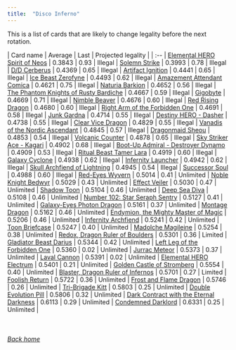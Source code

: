 ```yaml
---
title:  "Disco Inferno"
---
```


This is a list of cards that are likely to change legality before the next rotation.

| Card name | Average | Last | Projected legality |
| :-- |
[Elemental HERO Spirit of Neos](https://db.ygoprodeck.com/card/?search=Elemental%20HERO%20Spirit%20of%20Neos) | 0.3843 | 0.93 | Illegal |
[Solemn Strike](https://db.ygoprodeck.com/card/?search=Solemn%20Strike) | 0.3993 | 0.78 | Illegal |
[D/D Cerberus](https://db.ygoprodeck.com/card/?search=D/D%20Cerberus) | 0.4369 | 0.65 | Illegal |
[Artifact Ignition](https://db.ygoprodeck.com/card/?search=Artifact%20Ignition) | 0.4441 | 0.65 | Illegal |
[Ice Beast Zerofyne](https://db.ygoprodeck.com/card/?search=Ice%20Beast%20Zerofyne) | 0.4493 | 0.62 | Illegal |
[Amazement Attendant Comica](https://db.ygoprodeck.com/card/?search=Amazement%20Attendant%20Comica) | 0.4621 | 0.75 | Illegal |
[Naturia Barkion](https://db.ygoprodeck.com/card/?search=Naturia%20Barkion) | 0.4652 | 0.56 | Illegal |
[The Phantom Knights of Rusty Bardiche](https://db.ygoprodeck.com/card/?search=The%20Phantom%20Knights%20of%20Rusty%20Bardiche) | 0.4667 | 0.59 | Illegal |
[Gigobyte](https://db.ygoprodeck.com/card/?search=Gigobyte) | 0.4669 | 0.71 | Illegal |
[Nimble Beaver](https://db.ygoprodeck.com/card/?search=Nimble%20Beaver) | 0.4676 | 0.60 | Illegal |
[Red Rising Dragon](https://db.ygoprodeck.com/card/?search=Red%20Rising%20Dragon) | 0.4680 | 0.60 | Illegal |
[Right Arm of the Forbidden One](https://db.ygoprodeck.com/card/?search=Right%20Arm%20of%20the%20Forbidden%20One) | 0.4691 | 0.58 | Illegal |
[Junk Gardna](https://db.ygoprodeck.com/card/?search=Junk%20Gardna) | 0.4714 | 0.55 | Illegal |
[Destiny HERO - Dasher](https://db.ygoprodeck.com/card/?search=Destiny%20HERO%20-%20Dasher) | 0.4738 | 0.55 | Illegal |
[Clear Vice Dragon](https://db.ygoprodeck.com/card/?search=Clear%20Vice%20Dragon) | 0.4829 | 0.55 | Illegal |
[Vanadis of the Nordic Ascendant](https://db.ygoprodeck.com/card/?search=Vanadis%20of%20the%20Nordic%20Ascendant) | 0.4845 | 0.57 | Illegal |
[Dragonmaid Sheou](https://db.ygoprodeck.com/card/?search=Dragonmaid%20Sheou) | 0.4853 | 0.54 | Illegal |
[Volcanic Counter](https://db.ygoprodeck.com/card/?search=Volcanic%20Counter) | 0.4878 | 0.65 | Illegal |
[Sky Striker Ace - Kagari](https://db.ygoprodeck.com/card/?search=Sky%20Striker%20Ace%20-%20Kagari) | 0.4902 | 0.68 | Illegal |
[Boot-Up Admiral - Destroyer Dynamo](https://db.ygoprodeck.com/card/?search=Boot-Up%20Admiral%20-%20Destroyer%20Dynamo) | 0.4909 | 0.53 | Illegal |
[Ritual Beast Tamer Lara](https://db.ygoprodeck.com/card/?search=Ritual%20Beast%20Tamer%20Lara) | 0.4919 | 0.60 | Illegal |
[Galaxy Cyclone](https://db.ygoprodeck.com/card/?search=Galaxy%20Cyclone) | 0.4938 | 0.62 | Illegal |
[Infernity Launcher](https://db.ygoprodeck.com/card/?search=Infernity%20Launcher) | 0.4942 | 0.62 | Illegal |
[Skull Archfiend of Lightning](https://db.ygoprodeck.com/card/?search=Skull%20Archfiend%20of%20Lightning) | 0.4945 | 0.54 | Illegal |
[Successor Soul](https://db.ygoprodeck.com/card/?search=Successor%20Soul) | 0.4988 | 0.60 | Illegal |
[Red-Eyes Wyvern](https://db.ygoprodeck.com/card/?search=Red-Eyes%20Wyvern) | 0.5014 | 0.41 | Unlimited |
[Noble Knight Bedwyr](https://db.ygoprodeck.com/card/?search=Noble%20Knight%20Bedwyr) | 0.5029 | 0.43 | Unlimited |
[Effect Veiler](https://db.ygoprodeck.com/card/?search=Effect%20Veiler) | 0.5030 | 0.47 | Unlimited |
[Shadow Toon](https://db.ygoprodeck.com/card/?search=Shadow%20Toon) | 0.5104 | 0.46 | Unlimited |
[Deep Sea Diva](https://db.ygoprodeck.com/card/?search=Deep%20Sea%20Diva) | 0.5108 | 0.46 | Unlimited |
[Number 102: Star Seraph Sentry](https://db.ygoprodeck.com/card/?search=Number%20102:%20Star%20Seraph%20Sentry) | 0.5127 | 0.41 | Unlimited |
[Galaxy-Eyes Photon Dragon](https://db.ygoprodeck.com/card/?search=Galaxy-Eyes%20Photon%20Dragon) | 0.5161 | 0.37 | Unlimited |
[Montage Dragon](https://db.ygoprodeck.com/card/?search=Montage%20Dragon) | 0.5162 | 0.46 | Unlimited |
[Endymion, the Mighty Master of Magic](https://db.ygoprodeck.com/card/?search=Endymion,%20the%20Mighty%20Master%20of%20Magic) | 0.5206 | 0.46 | Unlimited |
[Infernity Archfiend](https://db.ygoprodeck.com/card/?search=Infernity%20Archfiend) | 0.5241 | 0.42 | Unlimited |
[Toon Briefcase](https://db.ygoprodeck.com/card/?search=Toon%20Briefcase) | 0.5247 | 0.40 | Unlimited |
[Madolche Magileine](https://db.ygoprodeck.com/card/?search=Madolche%20Magileine) | 0.5254 | 0.38 | Unlimited |
[Redox, Dragon Ruler of Boulders](https://db.ygoprodeck.com/card/?search=Redox,%20Dragon%20Ruler%20of%20Boulders) | 0.5301 | 0.36 | Limited |
[Gladiator Beast Darius](https://db.ygoprodeck.com/card/?search=Gladiator%20Beast%20Darius) | 0.5344 | 0.42 | Unlimited |
[Left Leg of the Forbidden One](https://db.ygoprodeck.com/card/?search=Left%20Leg%20of%20the%20Forbidden%20One) | 0.5360 | 0.02 | Unlimited |
[Jurrac Meteor](https://db.ygoprodeck.com/card/?search=Jurrac%20Meteor) | 0.5373 | 0.37 | Unlimited |
[Laval Cannon](https://db.ygoprodeck.com/card/?search=Laval%20Cannon) | 0.5391 | 0.02 | Unlimited |
[Elemental HERO Electrum](https://db.ygoprodeck.com/card/?search=Elemental%20HERO%20Electrum) | 0.5401 | 0.21 | Unlimited |
[Golden Castle of Stromberg](https://db.ygoprodeck.com/card/?search=Golden%20Castle%20of%20Stromberg) | 0.5554 | 0.40 | Unlimited |
[Blaster, Dragon Ruler of Infernos](https://db.ygoprodeck.com/card/?search=Blaster,%20Dragon%20Ruler%20of%20Infernos) | 0.5701 | 0.27 | Limited |
[Foolish Return](https://db.ygoprodeck.com/card/?search=Foolish%20Return) | 0.5722 | 0.36 | Unlimited |
[Frost and Flame Dragon](https://db.ygoprodeck.com/card/?search=Frost%20and%20Flame%20Dragon) | 0.5746 | 0.26 | Unlimited |
[Tri-Brigade Kitt](https://db.ygoprodeck.com/card/?search=Tri-Brigade%20Kitt) | 0.5803 | 0.25 | Unlimited |
[Double Evolution Pill](https://db.ygoprodeck.com/card/?search=Double%20Evolution%20Pill) | 0.5806 | 0.32 | Unlimited |
[Dark Contract with the Eternal Darkness](https://db.ygoprodeck.com/card/?search=Dark%20Contract%20with%20the%20Eternal%20Darkness) | 0.6113 | 0.29 | Unlimited |
[Condemned Darklord](https://db.ygoprodeck.com/card/?search=Condemned%20Darklord) | 0.6331 | 0.25 | Unlimited |

<br>

###### [Back home](index)